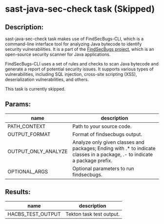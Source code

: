 # sast-java-sec-check task (Skipped)

## Description:

sast-java-sec-check task makes use of FindSecBugs-CLI, which is a command-line interface tool for analyzing Java bytecode to identify security vulnerabilities. It is a part of the [FindSecBugs project](https://find-sec-bugs.github.io/), which is an open-source security scanner for Java applications.

FindSecBugs-CLI uses a set of rules and checks to scan Java bytecode and generate a report of potential security issues. It supports various types of vulnerabilities, including SQL injection, cross-site scripting (XSS), deserialization vulnerabilities, and others.

This task is currently skipped.

## Params:

| name                | description                             |
|---------------------|-----------------------------------------|
| PATH_CONTEXT        | Path to your source code.               |
| OUTPUT_FORMAT       | Format of findsecbugs output.           |
| OUTPUT_ONLY_ANALYZE | Analyze only given classes and packages; Ending with .* to indicate classes in a package, .- to indicate a package prefix. |
| OPTIONAL_ARGS       | Optional parameters to run findsecbugs. |

## Results:

| name                  | description              |
|-----------------------|--------------------------|
| HACBS_TEST_OUTPUT     | Tekton task test output. |
